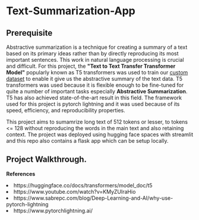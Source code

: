 # Text-Summarization-App

## Prerequisite

Abstractive summarization is a technique for creating a summary of a text based on its primary ideas rather than by directly reproducing its most important sentences. This work in natural language processing is crucial and difficult. For this project, the **"Text to Text Transfer Transformer Model"** popularly known as T5 transformers was used to train our [custom dataset](https://www.kaggle.com/datasets/sunnysai12345/news-summary) to enable it give us the abstractive summary of the text data. T5 transformers was used because it is flexible enough to be fine-tuned for quite a number of important tasks especially **Abstractive Summarization**. T5 has also achieved state-of-the-art result in this field.
The framework used for this project is pytorch lightning and it was used because of its speed, efficiency, and reproducibility properties.

This project aims to sumamrize long text of 512 tokens or lesser, to tokens <= 128 without reproducing the words in the main text and also retaining context. The project was deployed using hugging face spaces with streamlit and this repo also contains a flask app which can be setup locally.

## Project Walkthrough.

**References**
<li>https://huggingface.co/docs/transformers/model_doc/t5</li>
<li>https://www.youtube.com/watch?v=KMyZUIraHio</li>
<li>https://www.sabrepc.com/blog/Deep-Learning-and-AI/why-use-pytorch-lightning</li>
<li>https://www.pytorchlightning.ai/</li>
